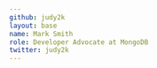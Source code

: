 ```yaml
---
github: judy2k
layout: base
name: Mark Smith
role: Developer Advocate at MongoDB
twitter: judy2k
---
```

